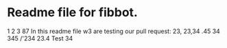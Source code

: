 # Readme file for fibbot.
1 2 3
87
In this readme file w3 are testing our pull request: 23, 23,34 .45 34 345 /'234 23.4
Test 34
